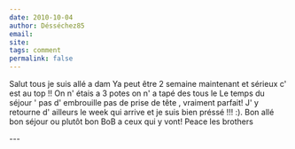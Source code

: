 ```yaml
---
date: 2010-10-04
author: Désséchez85
email: 
site: 
tags: comment
permalink: false
---
```


<p>Salut tous je suis allé a dam Ya peut être 2 semaine maintenant et sérieux c' est au top !! On n' étais a 3 potes on n' a tapé des tous le    Le temps du séjour ' pas d' embrouille pas de prise de tête , vraiment parfait! J' y retourne d' ailleurs le week qui arrive et je suis bien préssé !!! :).             Bon allé bon séjour ou plutôt bon BoB a ceux qui y vont! Peace les brothers</p>
---